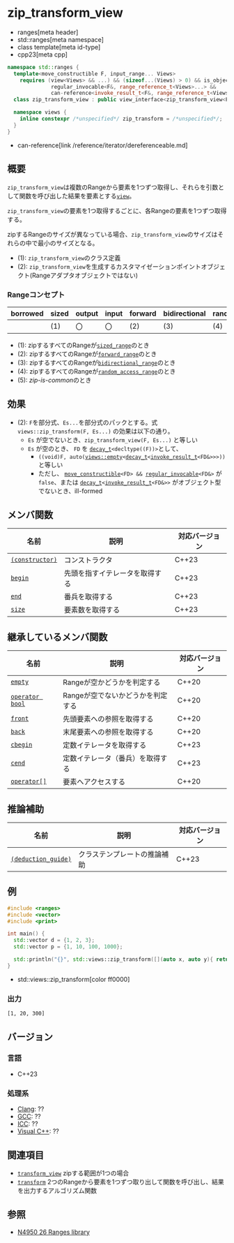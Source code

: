 # zip_transform_view
* ranges[meta header]
* std::ranges[meta namespace]
* class template[meta id-type]
* cpp23[meta cpp]

```cpp
namespace std::ranges {
  template<move_constructible F, input_range... Views>
    requires (view<Views> && ...) && (sizeof...(Views) > 0) && is_object_v<F> &&
              regular_invocable<F&, range_reference_t<Views>...> &&
              can-reference<invoke_result_t<F&, range_reference_t<Views>...>>
  class zip_transform_view : public view_interface<zip_transform_view<F, Views...>> {…… }; // (1)

  namespace views {
    inline constexpr /*unspecified*/ zip_transform = /*unspecified*/;      // (2)
  }
}
```
* can-reference[link /reference/iterator/dereferenceable.md]

## 概要

`zip_transform_view`は複数のRangeから要素を1つずつ取得し、それらを引数として関数を呼び出した結果を要素とする[`view`](view.md)。

`zip_transform_view`の要素を1つ取得するごとに、各Rangeの要素を1つずつ取得する。

zipするRangeのサイズが異なっている場合、`zip_transform_view`のサイズはそれらの中で最小のサイズとなる。

- (1): `zip_transform_view`のクラス定義
- (2): `zip_transform_view`を生成するカスタマイゼーションポイントオブジェクト(Rangeアダプタオブジェクトではない)


### Rangeコンセプト

| borrowed | sized | output | input | forward | bidirectional | random_access | contiguous | common | viewable | view |
|----------|-------|--------|-------|---------|---------------|---------------|------------|--------|----------|------|
|          | (1)   | 〇     | 〇    | (2)     | (3)           | (4)           |            | (5)    | ○       | ○   |

- (1): zipするすべてのRangeが[`sized_range`](sized_range.md)のとき
- (2): zipするすべてのRangeが[`forward_range`](forward_range.md)のとき
- (3): zipするすべてのRangeが[`bidirectional_range`](bidirectional_range.md)のとき
- (4): zipするすべてのRangeが[`random_access_range`](random_access_range.md)のとき
- (5): *zip-is-common*のとき

## 効果

- (2): `F`を部分式、`Es...`を部分式のパックとする。式 `views::zip_transform(F, Es...)` の効果は以下の通り。
    - `Es` が空でないとき、`zip_transform_view(F, Es...)` と等しい
    - `Es` が空のとき、 `FD` を [`decay_t`](/reference/type_traits/decay.md)`<decltype((F))>`として、
        - `((void)F, auto(`[`views::empty`](empty_view.md)`<`[`decay_t`](/reference/type_traits/decay.md)`<`[`invoke_result_t`](/reference/type_traits/invoke_result.md)`<FD&>>>))` と等しい
        - ただし、 [`move_constructible`](/reference/concepts/move_constructible.md)`<FD> && `[`regular_invocable`](/reference/concepts/invocable.md)`<FD&>` が `false`、または [`decay_t`](/reference/type_traits/decay.md)`<`[`invoke_result_t`](/reference/type_traits/invoke_result.md)`<FD&>>` がオブジェクト型でないとき、ill-formed


## メンバ関数

| 名前                                             | 説明                             | 対応バージョン |
|--------------------------------------------------|----------------------------------|----------------|
| [`(constructor)`](zip_transform_view/op_constructor.md.nolink)  | コンストラクタ                   | C++23          |
| [`begin`](zip_transform_view/begin.md.nolink)                   | 先頭を指すイテレータを取得する   | C++23          |
| [`end`](zip_transform_view/end.md.nolink)                       | 番兵を取得する                   | C++23          |
| [`size`](take_view/size.md.nolink)                    | 要素数を取得する                 | C++23          |

## 継承しているメンバ関数

| 名前                                         | 説明                              | 対応バージョン |
|----------------------------------------------|-----------------------------------|----------------|
| [`empty`](view_interface/empty.md)           | Rangeが空かどうかを判定する       | C++20          |
| [`operator bool`](view_interface/op_bool.md) | Rangeが空でないかどうかを判定する | C++20          |
| [`front`](view_interface/front.md)           | 先頭要素への参照を取得する        | C++20          |
| [`back`](view_interface/back.md)             | 末尾要素への参照を取得する        | C++20          |
| [`cbegin`](view_interface/cbegin.md)         | 定数イテレータを取得する          | C++23          |
| [`cend`](view_interface/cend.md)             | 定数イテレータ（番兵）を取得する  | C++23          |
| [`operator[]`](view_interface/op_at.md)      | 要素へアクセスする                | C++20          |

## 推論補助

| 名前                                                  | 説明                         | 対応バージョン |
|-------------------------------------------------------|------------------------------|----------------|
| [`(deduction_guide)`](zip_transform_view/op_deduction_guide.md.nolink) | クラステンプレートの推論補助 | C++23          |

## 例
```cpp example
#include <ranges>
#include <vector>
#include <print>

int main() {
  std::vector d = {1, 2, 3};
  std::vector p = {1, 10, 100, 1000};

  std::println("{}", std::views::zip_transform([](auto x, auto y){ return x * y }, d, p));
}
```
* std::views::zip_transform[color ff0000]

### 出力
```
[1, 20, 300]
```

## バージョン
### 言語
- C++23

### 処理系
- [Clang](/implementation.md#clang): ??
- [GCC](/implementation.md#gcc): ??
- [ICC](/implementation.md#icc): ??
- [Visual C++](/implementation.md#visual_cpp): ??

## 関連項目
- [`transform_view`](transform_view.md) zipする範囲が1つの場合
- [`transform`](/reference/algorithm/ranges_transform.md) 2つのRangeから要素を1つずつ取り出して関数を呼び出し、結果を出力するアルゴリズム関数

## 参照
- [N4950 26 Ranges library](https://timsong-cpp.github.io/cppwp/n4950/ranges)
